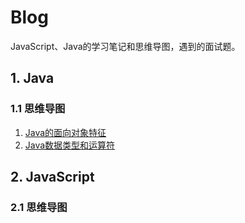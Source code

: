 # Blog
JavaScript、Java的学习笔记和思维导图，遇到的面试题。
## 1. Java
### 1.1 思维导图
  1. [Java的面向对象特征](./MindMap/Java的面向对象特征.png)
  2. [Java数据类型和运算符](./MindMap/Java数据类型和运算符.png)
## 2. JavaScript
### 2.1 思维导图
